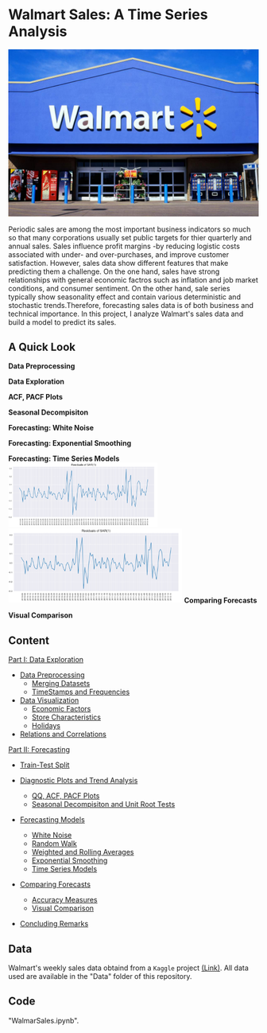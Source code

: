 # Walmart Sales: A Time Series Analysis

<img src="https://github.com/MohsenM-Git/walmart-sales/blob/main/Images/logo.jpg" width="800"/>



Periodic sales are among the most important business indicators so much so that many corporations usually set public targets for thier quarterly and annual sales. Sales influence profit margins -by reducing logistic costs associated with under- and over-purchases, and improve customer satisfaction. However, sales data show different features that make predicting them a challenge. On the one hand, sales have strong relationships with general economic factros such as inflation and job market conditions, and consumer sentiment. On the other hand, sale series typically show seasonality effect and contain various deterministic and stochastic trends.Therefore, forecasting sales data is of both business and technical importance. In this project, I analyze Walmart's sales data and build a model to predict its sales. 



## A Quick Look

**Data Preprocessing**

**Data Exploration**

**ACF, PACF Plots**

**Seasonal Decompisiton**

**Forecasting: White Noise**


**Forecasting: Exponential Smoothing**

**Forecasting: Time Series Models**
<img src="https://github.com/MohsenM-Git/walmart-sales/blob/main/Images/SAR-1.png" width="300"/> <img src="https://github.com/MohsenM-Git/walmart-sales/blob/main/Images/SAR-1.png" width="350"/>
**Comparing Forecasts**

**Visual Comparison**
    
    

## Content
[Part I: Data Exploration ](#1) 
- [Data Preprocessing](#1.1)
    * [Merging Datasets](#1.1.1)
    * [TimeStamps and Frequencies](#1.1.2)
- [Data Visualization](#1.2)
    * [Economic Factors](#1.2.1)
    * [Store Characteristics](#1.2.2)
    * [Holidays](#1.2.3)
- [Relations and Correlations](#1.3)

[Part II: Forecasting ](#2) 
- [Train-Test Split](#2.1) 
- [Diagnostic Plots and Trend Analysis](#2.2)
    * [QQ, ACF, PACF Plots](#2.2.1)
    * [Seasonal Decompisiton and Unit Root Tests](#2.2.2)
   
   
- [Forecasting Models](#2.3)
    * [White Noise](#2.3.1)
    * [Random Walk](#2.3.2)
    * [Weighted and Rolling Averages](#2.3.3)
    * [Exponential Smoothing](#2.3.4)
    * [Time Series Models](#2.3.5)
    
- [Comparing Forecasts](#2.4)
    * [Accuracy Measures](#2.4.1)
    * [Visual Comparison](#2.4.2)
- [Concluding Remarks](#2.5)


## Data
Walmart's weekly sales data obtaind from a `Kaggle` project [(Link)](https://www.kaggle.com/datasets/aslanahmedov/walmart-sales-forecast).
All data used are available in the "Data" folder of this repository.

 ## Code
 "WalmarSales.ipynb".
 
